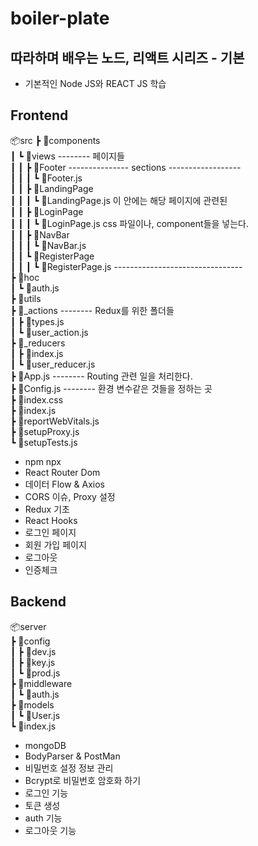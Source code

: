 # boiler-plate

## 따라하며 배우는 노드, 리액트 시리즈 - 기본

- 기본적인 Node JS와 REACT JS 학습

## Frontend

📦src
┣ 📂components<br>
┃ ┗ 📂views -------- 페이지들<br>
┃ ┃ ┣ 📂Footer --------------- sections ------------------ <br>
┃ ┃ ┃ ┗ 📜Footer.js<br>
┃ ┃ ┣ 📂LandingPage<br>
┃ ┃ ┃ ┗ 📜LandingPage.js 이 안에는 해당 페이지에 관련된<br>
┃ ┃ ┣ 📂LoginPage<br>
┃ ┃ ┃ ┗ 📜LoginPage.js css 파일이나, component들을 넣는다.<br>
┃ ┃ ┣ 📂NavBar<br>
┃ ┃ ┃ ┗ 📜NavBar.js<br>
┃ ┃ ┗ 📂RegisterPage<br>
┃ ┃ ┃ ┗ 📜RegisterPage.js --------------------------------<br>
┣ 📂hoc<br>
┃ ┗ 📜auth.js<br>
┣ 📂utils<br>
┣ 📂_actions -------- Redux를 위한 폴더들<br>
┃ ┣ 📜types.js<br>
┃ ┗ 📜user_action.js<br>
┣ 📂_reducers<br>
┃ ┣ 📜index.js<br>
┃ ┗ 📜user_reducer.js<br>
┣ 📜App.js -------- Routing 관련 일을 처리한다.<br>
┣ 📜Config.js -------- 환경 변수같은 것들을 정하는 곳<br>
┣ 📜index.css<br>
┣ 📜index.js<br>
┣ 📜reportWebVitals.js<br>
┣ 📜setupProxy.js<br>
┗ 📜setupTests.js<br>

- npm npx
- React Router Dom
- 데이터 Flow & Axios
- CORS 이슈, Proxy 설정
- Redux 기초
- React Hooks
- 로그인 페이지
- 회원 가입 페이지
- 로그아웃
- 인증체크

## Backend

📦server<br>
┣ 📂config<br>
┃ ┣ 📜dev.js<br>
┃ ┣ 📜key.js<br>
┃ ┗ 📜prod.js<br>
┣ 📂middleware<br>
┃ ┗ 📜auth.js<br>
┣ 📂models<br>
┃ ┗ 📜User.js<br>
┗ 📜index.js<br>

- mongoDB
- BodyParser & PostMan
- 비밀번호 설정 정보 관리
- Bcrypt로 비밀번호 암호화 하기
- 로그인 기능
- 토큰 생성
- auth 기능
- 로그아웃 기능
